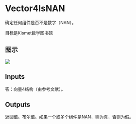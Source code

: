 # Vector4IsNAN

确定任何组件是否不是数字（NAN）。

目标是Kismet数学图书馆

## 图示

![]($-20221218-19592559.png)

## Inputs

答：向量4结构（由参考文献）。  

## Outputs

返回值。布尔值。如果一个或多个组件是NAN，则为真，否则为假。
